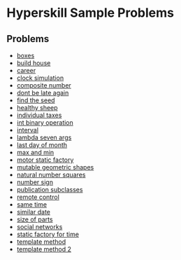 # Hyperskill Sample Problems

## Problems
- [boxes](./Boxes/README.md)
- [build house](./BuildHouse/README.md)
- [career](./Career/README.md)
- [clock simulation](./ClockSimulation/README.md)
- [composite number](./README.md)
- [dont be late again](./DontBeLateAgain/README.md)
- [find the seed](./FindTheSeed/README.md)
- [healthy sheep](./HealthySheep/README.md)
- [individual taxes](./IndividualTaxes/README.md)
- [int binary operation](./IntBinaryOperation/README.md)
- [interval](./Interval/README.md)
- [lambda seven args](./LambdaSevenArgs/README.md)
- [last day of month](./LastDayOfMonth/README.md)
- [max and min](./MaxAndMin/README.md)
- [motor static factory](./MotorStaticFactory/README.md)
- [mutable geometric shapes](./MutableGeometricShapes/README.md)
- [natural number squares](./NaturalNumbersSquares/README.md)
- [number sign](./README.md)
- [publication subclasses](./PublicationSubclasses/README.md)
- [remote control](./RemoteControl/README.md)
- [same time](./SameTime/README.md)
- [similar date](./SimilarDate/README.md)
- [size of parts](./SizeOfParts/README.md)
- [social networks](./SocialNetworks/README.md)
- [static factory for time](./StaticFactoryForTime/README.md)
- [template method](./TemplateMethod/README.md)
- [template method 2](./TemplateMethod2/README.md)

<!--
TODO:
- [ ] add topics to each sample problems
- [ ] arrange into alphabetical order
  - [x] keep a list by time added
- [ ] make it testable
  - [ ] create a class for the main program
  - [ ] create unit tests
 -->

<!--
problems by time added
healthy sheep; interval; natural numbers squares; size of parts;
composite number; number sign; boxes; clock simulation;
individual taxes; publication subclasses; int binary operation;
similar date; same time; find the seed; dont be late again;
last day of month; mutable geometric shapes; static factory for time;
lambda seven args; remote control; max and min; career;
motor static factory; template method; build house;
template method 2; social networks;
-->